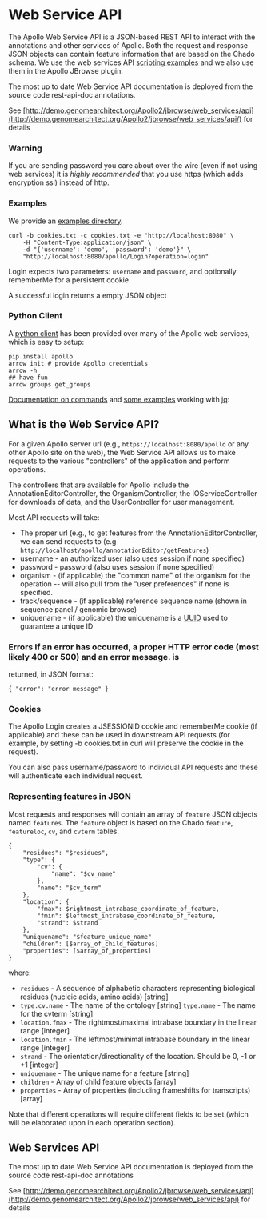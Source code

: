 # Web Service API


The Apollo Web Service API is a JSON-based REST API to interact with the annotations and other services of Apollo.
Both the request and response JSON objects can contain feature information that are based on the Chado schema.  We use 
the web services API [scripting examples](https://github.com/GMOD/Apollo/blob/master/docs/web_services/examples/)
and we also use them in the Apollo JBrowse plugin.


The most up to date Web Service API documentation is deployed from the source code rest-api-doc annotations. 

See [http://demo.genomearchitect.org/Apollo2/jbrowse/web_services/api](http://demo.genomearchitect.org/Apollo2/jbrowse/web_services/api/) for details

### Warning

If you are sending password you care about over the wire (even if not using web services) it is *highly recommended*
that you use https (which adds encryption ssl) instead of http.


### Examples

We provide an [examples directory](docs/web_services/examples/).

``` 
curl -b cookies.txt -c cookies.txt -e "http://localhost:8080" \
    -H "Content-Type:application/json" \
    -d "{'username': 'demo', 'password': 'demo'}" \
    "http://localhost:8080/apollo/Login?operation=login"
```


Login expects two parameters: <code>username</code> and <code>password</code>, and optionally rememberMe for a
persistent cookie.

A successful login returns a empty JSON object

### Python Client

A [python client](https://github.com/galaxy-genome-annotation/python-apollo) has been provided over many of the
Apollo web services, which is easy to setup:

```
pip install apollo
arrow init # provide Apollo credentials
arrow -h
## have fun
arrow groups get_groups
```

[Documentation on commands](http://python-apollo.readthedocs.io/en/latest/commands.html) and [some examples](http://python-apollo.readthedocs.io/en/latest/arrow.html) working with [jq](https://stedolan.github.io/jq/tutorial/): 


## What is the Web Service API?

For a given Apollo server url (e.g., `https://localhost:8080/apollo` or any other Apollo site on the web), the
Web Service API allows us to make requests to the various "controllers" of the application and perform operations.

The controllers that are available for Apollo include the AnnotationEditorController, the OrganismController, the
IOServiceController for downloads of data, and the UserController for user management.


Most API requests will take:

- The proper url (e.g., to get features from the AnnotationEditorController, we can send requests to
  (e.g `http://localhost/apollo/annotationEditor/getFeatures`)
- username - an authorized user (also uses session if none specified)
- password - password (also uses session if none specified)
- organism - (if applicable) the "common name" of the organism for the operation -- will also pull from the "user
  preferences" if none is specified.
- track/sequence - (if applicable) reference sequence name (shown in sequence panel / genomic
  browse)
- uniquename - (if applicable) the uniquename is a [UUID](https://docs.oracle.com/javase/7/docs/api/java/util/UUID.html)
 used to guarantee a unique ID

### Errors If an error has occurred, a proper HTTP error code (most likely 400 or 500) and an error message.  is
returned, in JSON format:

``` 
{ "error": "error message" }
```


### Cookies

The Apollo Login creates a JSESSIONID cookie and rememberMe cookie (if applicable) and these can be used in
downstream API requests (for example, by setting -b cookies.txt in curl will preserve the cookie in the request).

You can also pass username/password to individual API requests and these will authenticate each individual request. 



### Representing features in JSON

Most requests and responses will contain an array of `feature` JSON objects named `features`.  The `feature` object is
based on the Chado `feature`, `featureloc`, `cv`, and `cvterm` tables.

``` 
{
    "residues": "$residues",
    "type": {
        "cv": {
            "name": "$cv_name"
        },
        "name": "$cv_term"
    },
    "location": {
        "fmax": $rightmost_intrabase_coordinate_of_feature,
        "fmin": $leftmost_intrabase_coordinate_of_feature,
        "strand": $strand
    },
    "uniquename": "$feature_unique_name"
    "children": [$array_of_child_features]
    "properties": [$array_of_properties]
}
```
where:

* `residues` - A sequence of alphabetic characters representing biological residues (nucleic acids, amino acids)
 [string]
* `type.cv.name` - The name of the ontology [string] `type.name` - The name for the cvterm [string]
* `location.fmax` - The rightmost/maximal intrabase boundary in the linear range [integer]
* `location.fmin` - The leftmost/minimal intrabase boundary in the linear range [integer]
*  `strand` - The orientation/directionality of the location. Should be 0, -1 or +1 [integer]
* `uniquename` - The unique name for a feature [string]
* `children` - Array of child feature objects [array]
* `properties` - Array of properties (including frameshifts for transcripts) [array]

Note that different operations will require different fields to be set (which will be elaborated upon in each operation
section).


## Web Services API

The most up to date Web Service API documentation is deployed from the source code rest-api-doc annotations


See [http://demo.genomearchitect.org/Apollo2/jbrowse/web_services/api](http://demo.genomearchitect.org/Apollo2/jbrowse/web_services/api) for details

